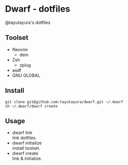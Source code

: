 # Dwarf - dotfiles

@tayutayura's dotfiles
## Toolset
- Neovim
  - dein
- Zsh
  - zplug
- asdf
- GNU GLOBAL

## Install
```
git clone git@github.com:tayutayura/dwarf.git ~/.dwarf  
sh ~/.dwarf/dwarf create
```

## Usage
- dwarf link  
  link dotfiles.
- dwarf initialize  
  install toolset.
- dwarf create  
  link & initialize.
